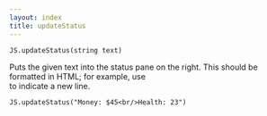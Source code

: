 ```yaml
---
layout: index
title: updateStatus
---
```


    JS.updateStatus(string text)

Puts the given text into the status pane on the right. This should be formatted in HTML; for example, use <br/> to indicate a new line.

```
JS.updateStatus("Money: $45<br/>Health: 23")
```

